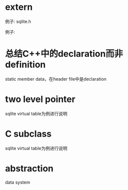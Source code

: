 # extern

例子: sqlite.h

例子: 







# 总结C++中的declaration而非definition

static member data，在header file中是declaration



# two level pointer

sqlite virtual table为例进行说明

# C subclass

sqlite virtual table为例进行说明



# abstraction

data system



